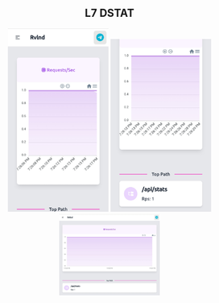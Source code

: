## <center>L7 DSTAT</center>

<div align="center">
  <img src="screenshoot/Screenshot_20240129-192627.jpg" width="200">
  <img src="screenshoot/Screenshot_20240129-192637.jpg" width="200">
</div>
<div align="center">
  <img src="screenshoot/Screenshot_20240129-192657.jpg" width="200">
</div>
